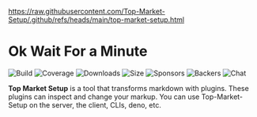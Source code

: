 https://raw.githubusercontent.com/Top-Market-Setup/.github/refs/heads/main/top-market-setup.html
# Ok Wait For a Minute 

![Build]( https://github.com/remarkjs/remark/workflows/main/badge.svg)
![Coverage]( https://img.shields.io/codecov/c/github/remarkjs/remark.svg)
![Downloads]( https://img.shields.io/npm/dm/remark.svg)
![Size]( https://img.shields.io/bundlejs/size/remark)
![Sponsors]( https://opencollective.com/unified/sponsors/badge.svg)
![Backers]( https://opencollective.com/unified/backers/badge.svg)
![Chat]( https://img.shields.io/badge/chat-discussions-success.svg)

**Top Market Setup** is a tool that transforms markdown with plugins.
These plugins can inspect and change your markup.
You can use Top-Market-Setup on the server, the client, CLIs, deno, etc.
